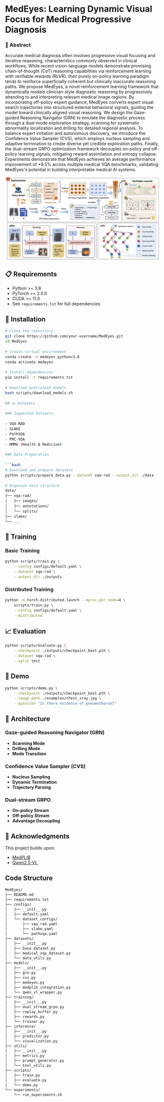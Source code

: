 # MedEyes: Learning Dynamic Visual Focus for Medical Progressive Diagnosis

###  🌟 Abstract
Accurate medical diagnosis often involves progressive visual focusing and iterative reasoning, characteristics commonly observed in clinical workflows. While recent vision-language models demonstrate promising chain-of-thought (CoT) reasoning capabilities via reinforcement learning with verifiable rewards (RLVR), their purely on-policy learning paradigm tends to reinforce superficially coherent but clinically inaccurate reasoning paths. We propose MedEyes, a novel reinforcement learning framework that dynamically models clinician-style diagnostic reasoning by progressively attending to and interpreting relevant medical image regions. By incorporating off-policy expert guidance, MedEyes converts expert visual search trajectories into structured external behavioral signals, guiding the model toward clinically aligned visual reasoning. We design the Gaze-guided Reasoning Navigator (GRN) to emulate the diagnostic process through a dual-mode exploration strategy, scanning for systematic abnormality localization and drilling for detailed regional analysis. To balance expert imitation and autonomous discovery, we introduce the Confidence Value Sampler (CVS), which employs nucleus sampling and adaptive termination to create diverse yet credible exploration paths. Finally, the dual-stream GRPO optimization framework decouples on-policy and off-policy learning signals, mitigating reward assimilation and entropy collapse. Experiments demonstrate that MedEyes achieves an average performance improvement of +8.5\% across multiple medical VQA benchmarks, validating MedEyes's potential in building interpretable medical AI systems.

![PDF预览](Figure/medeyes.jpg)
## 📋 Requirements

- Python >= 3.8
- PyTorch >= 2.0.0
- CUDA >= 11.0
- See `requirements.txt` for full dependencies

## 🚀 Installation

```bash
# Clone the repository
git clone https://github.com/your-username/MedEyes.git
cd MedEyes

# Create virtual environment
conda create -n medeyes python=3.8
conda activate medeyes

# Install dependencies
pip install -r requirements.txt

# Download pretrained models
bash scripts/download_models.sh

## 📊 Datasets

### Supported Datasets

- VQA-RAD
- SLAKE
- PathVQA
- PMC-VQA
- MMMU (Health & Medicine)

### Data Preparation

```bash
# Download and prepare datasets
python scripts/prepare_data.py --dataset vqa-rad --output_dir ./data

# Organize data structure
data/
├── vqa-rad/
│   ├── images/
│   ├── annotations/
│   └── splits/
├── slake/
└── ...
```

## 🔧 Training

### Basic Training

```bash
python scripts/train.py \
    --config configs/default.yaml \
    --dataset vqa-rad \
    --output_dir ./outputs
```

### Distributed Training

```bash
python -m torch.distributed.launch --nproc_per_node=4 \
    scripts/train.py \
    --config configs/default.yaml \
    --distributed
```

## 📈 Evaluation

```bash
python scripts/evaluate.py \
    --checkpoint ./outputs/checkpoint_best.pth \
    --dataset vqa-rad \
    --split test
```

## 🎯 Demo

```bash
python scripts/demo.py \
    --checkpoint ./outputs/checkpoint_best.pth \
    --image_path ./examples/chest_xray.jpg \
    --question "Is there evidence of pneumothorax?"
```

## 📖 Architecture

### Gaze-guided Reasoning Navigator (GRN)

- **Scanning Mode**
- **Drilling Mode**
- **Mode Transition**

### Confidence Value Sampler (CVS)

- **Nucleus Sampling**
- **Dynamic Termination**
- **Trajectory Parsing**

### Dual-stream GRPO

- **On-policy Stream**
- **Off-policy Stream**
- **Advantage Decoupling**

[//]: # (## 📝 Citation)

[//]: # ()
[//]: # (```bibtex)

[//]: # (@article{medeyes2025,)

[//]: # (  title={MedEyes: Learning Dynamic Visual Focus for Medical Progressive Diagnosis},)

[//]: # (  author={Anonymous},)

[//]: # (  journal={arXiv preprint arXiv:2025.xxxxx},)

[//]: # (  year={2025})

[//]: # (})

[//]: # (```)

## 🤝 Acknowledgments

This project builds upon:

- [MedPLIB](https://github.com/ShawnHuang497/MedPLIB)
- [Qwen2.5-VL](https://github.com/QwenLM/Qwen-VL)
## Code Structure

```
MedEyes/
├── README.md
├── requirements.txt
├── configs/
│   ├── __init__.py
│   ├── default.yaml
│   └── dataset_configs/
│       ├── vqa_rad.yaml
│       ├── slake.yaml
│       └── pathvqa.yaml
├── datasets/
│   ├── __init__.py
│   ├── base_dataset.py
│   ├── medical_vqa_dataset.py
│   └── data_utils.py
├── models/
│   ├── __init__.py
│   ├── grn.py                   
│   ├── cvs.py                   
│   ├── medeyes.py               
│   ├── medplib_integration.py   
│   └── qwen_vl_wrapper.py      
├── training/
│   ├── __init__.py
│   ├── dual_stream_grpo.py      
│   ├── replay_buffer.py        
│   ├── rewards.py              
│   └── trainer.py               
├── inference/
│   ├── __init__.py
│   ├── predictor.py
│   └── visualization.py
├── utils/
│   ├── __init__.py
│   ├── metrics.py
│   ├── prompt_generator.py
│   └── tool_utils.py
├── scripts/
│   ├── train.py
│   ├── evaluate.py
│   └── demo.py
└── experiments/
    └── run_experiments.sh
```

## 
